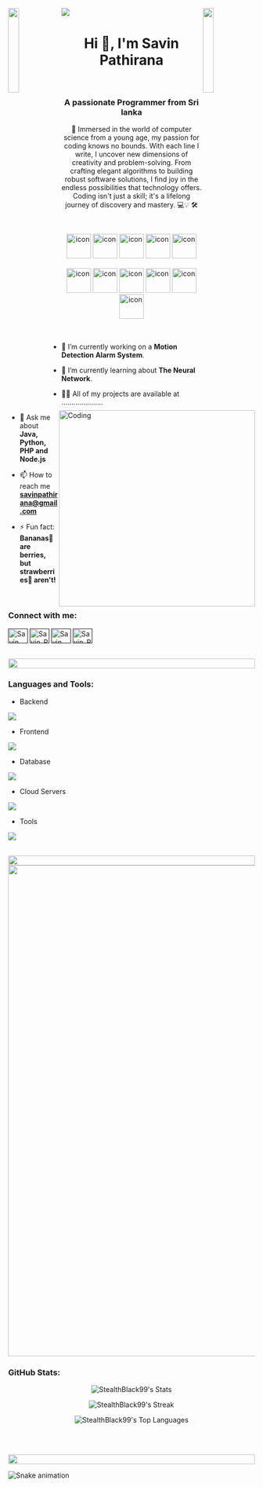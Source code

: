 <img src ="https://user-images.githubusercontent.com/61057666/169029838-74df663d-2e62-4d77-bdff-b43f7d63f00f.png">
<img align="left" src="https://user-images.githubusercontent.com/65187002/144930161-2f783401-8d27-4fdf-a2f7-cc0ba32f1f1f.gif" width="21%" style="display:inline;"><img align="right" src="https://user-images.githubusercontent.com/65187002/144930161-2f783401-8d27-4fdf-a2f7-cc0ba32f1f1f.gif" width="21%" style="display:inline;">

<h1 align="center">Hi 👋, I'm Savin Pathirana</h1> <br>
<h3 align="center">A passionate Programmer from Sri lanka</h3>
<p align="center">🌟 Immersed in the world of computer science from a young age, my passion for coding knows no bounds. With each line I write, I uncover new dimensions of creativity and problem-solving. From crafting elegant algorithms to building robust software solutions, I find joy in the endless possibilities that technology offers. Coding isn't just a skill; it's a lifelong journey of discovery and mastery. 💻💡 🛠️</p> <br>
<p align="center"> 

</p>

<div align="center">
  <img src="https://techstack-generator.vercel.app/java-icon.svg" alt="icon" width="50" height="50" />
  <img src="https://techstack-generator.vercel.app/python-icon.svg" alt="icon" width="50" height="50" />
  <img src="https://techstack-generator.vercel.app/js-icon.svg" alt="icon"width="50" height="50" />
  <img src="https://techstack-generator.vercel.app/react-icon.svg" alt="icon" width="50" height="50" />
 <img src="https://techstack-generator.vercel.app/mysql-icon.svg" alt="icon" width="50" height="50" />
</div>

<br>

<div align="center">
  <img src="https://techstack-generator.vercel.app/docker-icon.svg" alt="icon" width="50" height="50" />
  <img src="https://techstack-generator.vercel.app/aws-icon.svg" alt="icon" width="50" height="50" />
  <img src="https://techstack-generator.vercel.app/github-icon.svg" alt="icon" width="50" height="50" />
  <img src="https://techstack-generator.vercel.app/prettier-icon.svg" alt="icon" width="50" height="50" />
  <img src="https://techstack-generator.vercel.app/restapi-icon.svg" alt="icon" width="50" height="50" />
  <img src="https://techstack-generator.vercel.app/graphql-icon.svg" alt="icon" width="50" height="50" />
</div>

<img align="right" alt="Coding" width="400" src="https://user-images.githubusercontent.com/74038190/229223263-cf2e4b07-2615-4f87-9c38-e37600f8381a.gif">
<br><br>


<!---------------------------------------------------------------------------------------------------- Bio Section ---------------------------------------------------------------------------------------------------------------------->


- 🔭 I’m currently working on a **Motion Detection Alarm System**.

- 🌱 I’m currently learning about **The Neural Network**.

- 👨‍💻 All of my projects are available at .....................

- 💬 Ask me about **Java, Python, PHP and Node.js**

- 📫 How to reach me **savinpathirana@gmail.com**

- ⚡ Fun fact: **Bananas🍌 are berries, but strawberries🍓 aren't!**


<!---------------------------------------------------------------------------------------------------- Social ---------------------------------------------------------------------------------------------------------------------->

<br>
<h3 align="left">Connect with me:</h3>
<p align="left">
<a href="" target="blank"><img align="center" src="https://raw.githubusercontent.com/rahuldkjain/github-profile-readme-generator/master/src/images/icons/Social/linked-in-alt.svg" alt="Savin Pathirana" height="30" width="40" /></a>
<a href="" target="blank"><img align="center" src="https://raw.githubusercontent.com/rahuldkjain/github-profile-readme-generator/master/src/images/icons/Social/stack-overflow.svg" alt="Savin_Pathirana" height="30" width="40" /></a>
<a href="" target="blank"><img align="center" src="https://raw.githubusercontent.com/rahuldkjain/github-profile-readme-generator/master/src/images/icons/Social/facebook.svg" alt="Savin Pathirana" height="30" width="40" /></a>
<a href="" target="blank"><img align="center" src="https://raw.githubusercontent.com/rahuldkjain/github-profile-readme-generator/master/src/images/icons/Social/instagram.svg" alt="Savin_Pathirana" height="30" width="40" /></a>
</p>
<br>

<img src="https://i.imgur.com/dBaSKWF.gif" height="20" width="100%">


<!---------------------------------------------------------------------------------------------------- Tools ---------------------------------------------------------------------------------------------------------------------->

<h3 align="left">Languages and Tools:</h3>

- Backend
<p align="left">
  <a href="https://skillicons.dev">
    <img src="https://skillicons.dev/icons?i=php,java,nodejs,py,flask,fastapi" />
  </a>
</p>

- Frontend
<p align="left">
  <a href="https://skillicons.dev">
    <img src="https://skillicons.dev/icons?i=html,css,js,react" />
  </a>
</p>

- Database
<p align="left">
  <a href="https://skillicons.dev">
    <img src="https://skillicons.dev/icons?i=mongodb,mysql" />
  </a>
</p>

- Cloud Servers
<p align="left">
  <a href="https://skillicons.dev">
    <img src="https://skillicons.dev/icons?i=azure,aws,gcp,firebase" />
  </a>
</p>

- Tools
<p align="left">
  <a href="https://skillicons.dev">
    <img src="https://skillicons.dev/icons?i=git,github,docker,figma,idea,vscode,postman" />
  </a>
</p>

<br/>

<img src="https://i.imgur.com/dBaSKWF.gif" height="20" width="100%">


<!---------------------------------------------------------------------------------------------------- Pacman ---------------------------------------------------------------------------------------------------------------------->


<center>
  <img src="https://user-images.githubusercontent.com/74038190/212284158-e840e285-664b-44d7-b79b-e264b5e54825.gif" width="1000" >
</center>


<!---------------------------------------------------------------------------------------------------- Status ---------------------------------------------------------------------------------------------------------------------->

<h3 align="left">GitHub Stats:</h3>
<div align="center">
 
![StealthBlack99's Stats](https://github-readme-stats.vercel.app/api?username=StealthBlack99&theme=vue-dark&show_icons=true&hide_border=false&count_private=true)

![StealthBlack99's Streak](https://github-readme-streak-stats.herokuapp.com/?user=StealthBlack99&theme=vue-dark&hide_border=false)

![StealthBlack99's Top Languages](https://github-readme-stats.vercel.app/api/top-langs/?username=StealthBlack99&theme=vue-dark&show_icons=true&hide_border=false&layout=compact)

</div>

<br><br>

<img src="https://i.imgur.com/dBaSKWF.gif" height="20" width="100%">


<!---------------------------------------------------------------------------------------------------- Snake ---------------------------------------------------------------------------------------------------------------------->

![Snake animation](https://github.com/eagrundy/eagrundy/blob/output/github-contribution-grid-snake.svg)



